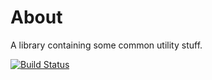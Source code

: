 # About

A library containing some common utility stuff.

[![Build Status](https://travis-ci.org/edinhodzic/kyriakos-lib-utils.svg?branch=master)](https://travis-ci.org/edinhodzic/kyriakos-lib-utils)

